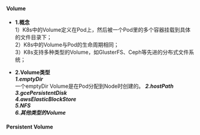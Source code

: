 #### Volume
+ **1.概念**<br/>
1）K8s中的Volume定义在Pod上，然后被一个Pod里的多个容器挂载到具体的文件目录下；<br/>
2）K8s中的Volume与Pod的生命周期相同；<br/>
3）K8s支持多种类型的Volume，如GlusterFS、Ceph等先进的分布式文件系统；<br/>

+ **2.Volume类型**<br/>
***1.emptyDir***<br/>
一个emptyDir Volume是在Pod分配到Node时创建的。
***2.hostPath***<br/>
***3.gcePersistentDisk***<br/>
***4.awsElasticBlockStore***<br/>
***5.NFS***<br/>
***6.其他类型的Volume***<br/>


#### Persistent Volume
